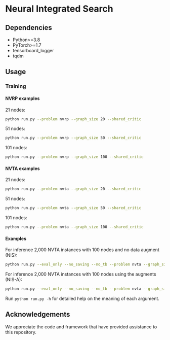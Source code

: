 # Neural Integrated Search

## Dependencies

* Python>=3.8
* PyTorch>=1.7
* tensorboard_logger
* tqdm

## Usage

### Training

#### NVRP examples

21 nodes:

```bash
python run.py --problem nvrp --graph_size 20 --shared_critic
```

51 nodes:

```bash
python run.py --problem nvrp --graph_size 50 --shared_critic
```

101 nodes:

```bash
python run.py --problem nvrp --graph_size 100 --shared_critic
```

#### NVTA examples

21 nodes:

```bash
python run.py --problem nvta --graph_size 20 --shared_critic
```

51 nodes:

```bash
python run.py --problem nvta --graph_size 50 --shared_critic
```

101 nodes:

```bash
python run.py --problem nvta --graph_size 100 --shared_critic
```

#### Examples

For inference 2,000 NVTA instances with 100 nodes and no data augment (NIS):

```bash
python run.py --eval_only --no_saving --no_tb --problem nvta --graph_size 100 --val_m 1 --val_dataset './datasets/pdp_100.pkl' --load_path './pre-trained/nis/pdtspl_100/epoch-198.pt' --val_size 2000 --val_batch_size 2000 --T_max 3000 --shared_critic
```

For inference 2,000 NVTA instances with 100 nodes using the augments (NIS-A):

```bash
python run.py --eval_only --no_saving --no_tb --problem nvta --graph_size 100 --val_m 50 --val_dataset './NIS-datasets/pdp_100.pkl' --load_path './NIS-pretrained-model/nis/nvta_100/epoch-198.pt' --val_size 2000 --val_batch_size 200 --T_max 3000 --shared_critic
```

Run ```python run.py -h``` for detailed help on the meaning of each argument.

## Acknowledgements

We appreciate the code and framework that have provided assistance to this repository.
